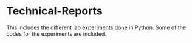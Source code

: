 # Technical-Reports
This includes the different lab experiments done in Python. Some of the codes for the experiments are included.
